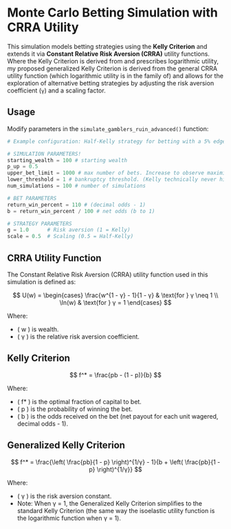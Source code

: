 # Monte Carlo Betting Simulation with CRRA Utility

This simulation models betting strategies using the **Kelly Criterion** and extends it via **Constant Relative Risk Aversion (CRRA)** utility functions. Where the Kelly Criterion is derived from and prescribes logarithmic utility, my proposed generalized Kelly Criterion is derived from the general CRRA utility function (which logarithmic utility is in the family of) and allows for the exploration of alternative betting strategies by adjusting the risk aversion coefficient (`γ`) and a scaling factor.

## Usage

Modify parameters in the `simulate_gamblers_ruin_advanced()` function:

```python
# Example configuration: Half-Kelly strategy for betting with a 5% edge

# SIMULATION PARAMETERS!
starting_wealth = 100 # starting wealth
p_up = 0.5
upper_bet_limit = 1000 # max number of bets. Increase to observe maximization of geometric growth under Kelly (or to observe long-term growth).
lower_threshold = 1 # bankruptcy threshold. (Kelly technically never hits ruin because it assumes money is infinitely divisible, so you might raise this to > 0.)
num_simulations = 100 # number of simulations

# BET PARAMETERS
return_win_percent = 110 # (decimal odds - 1)
b = return_win_percent / 100 # net odds (b to 1)

# STRATEGY PARAMETERS
g = 1.0      # Risk aversion (1 = Kelly)
scale = 0.5  # Scaling (0.5 = Half-Kelly)
```

## CRRA Utility Function

The Constant Relative Risk Aversion (CRRA) utility function used in this simulation is defined as:

$$
U(w) =
\begin{cases} 
\frac{w^{1 - γ} - 1}{1 - γ} & \text{for } γ \neq 1 \\
\ln(w) & \text{for } γ = 1
\end{cases}
$$

Where:
- \( w \) is wealth.
- \( γ \) is the relative risk aversion coefficient.

## Kelly Criterion
$$
f^* = \frac{pb - (1 - p)}{b}
$$

Where:
- \( f* \) is the optimal fraction of capital to bet.
- \( p \) is the probability of winning the bet.
- \( b \) is the odds received on the bet (net payout for each unit wagered, decimal odds - 1).

## Generalized Kelly Criterion
$$
f^* = \frac{\left( \frac{pb}{1 - p} \right)^{1/γ} - 1}{b + \left( \frac{pb}{1 - p} \right)^{1/γ}}
$$

Where:
- \( γ \) is the risk aversion constant.
- Note: When γ = 1, the Generalized Kelly Criterion simplifies to the standard Kelly Criterion (the same way the isoelastic utility function is the logarithmic function when γ = 1).
